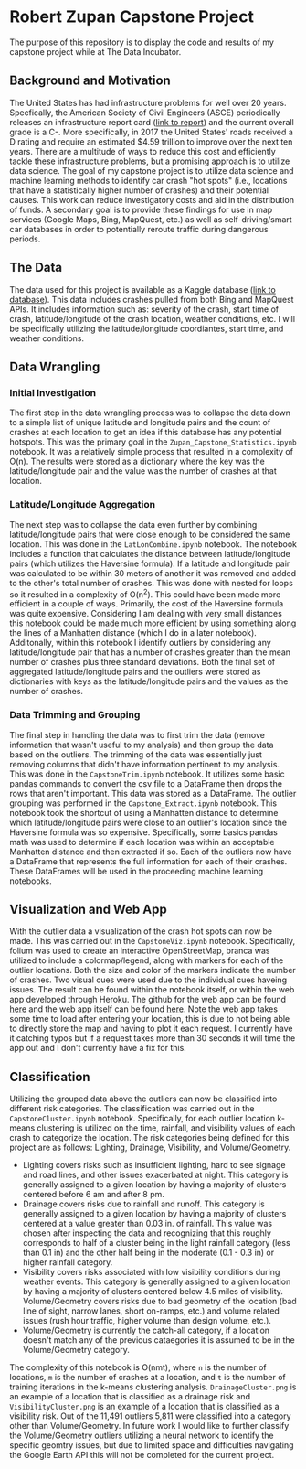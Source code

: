 # Robert Zupan Capstone Project
The purpose of this repository is to display the code and results of my capstone project while at The Data Incubator.

## Background and Motivation
The United States has had infrastructure problems for well over 20 years. Specfically, the American Society of Civil Engineers (ASCE) periodically releases an infrastructure report card ([link to report](https://infrastructurereportcard.org/)) and the current overall grade is a C-. More specifically, in 2017 the United States' roads received a D rating and require an estimated $4.59 trillion to improve over the next ten years. There are a multitude of ways to reduce this cost and efficiently tackle these infrastructure problems, but a promising approach is to utilize data science. The goal of my capstone project is to utilize data science and machine learning methods to identify car crash "hot spots" (i.e., locations that have a statistically higher number of crashes) and their potential causes. This work can reduce investigatory costs and aid in the distribution of funds. A secondary goal is to provide these findings for use in map services (Google Maps, Bing, MapQuest, etc.) as well as self-driving/smart car databases in order to potentially reroute traffic during dangerous periods.

## The Data
The data used for this project is available as a Kaggle database ([link to database](https://www.kaggle.com/sobhanmoosavi/us-accidents)). This data includes crashes pulled from both Bing and MapQuest APIs. It includes information such as: severity of the crash, start time of crash, latitude/longitude of the crash location, weather conditions, etc. I will be specifically utilizing the latitude/longitude coordiantes, start time, and weather conditions.

## Data Wrangling
### Initial Investigation
The first step in the data wrangling process was to collapse the data down to a simple list of unique latitude and longitude pairs and the count of crashes at each location to get an idea if this database has any potential hotspots. This was the primary goal in the `Zupan_Capstone_Statistics.ipynb` notebook. It was a relatively simple process that resulted in a complexity of O(n). The results were stored as a dictionary where the key was the latitude/longitude pair and the value was the number of crashes at that location.

### Latitude/Longitude Aggregation
The next step was to collapse the data even further by combining latitude/longitude pairs that were close enough to be considered the same location. This was done in the `LatLonCombine.ipynb` notebook. The notebook includes a function that calculates the distance between latitude/longitude pairs (which utilizes the Haversine formula). If a latitude and longitude pair was calculated to be within 30 meters of another it was removed and added to the other's total number of crashes. This was done with nested for loops so it resulted in a complexity of O(n<sup>2</sup>). This could have been made more efficient in a couple of ways. Primarily, the cost of the Haversine formula was quite expensive. Considering I am dealing with very small distances this notebook could be made much more efficient by using something along the lines of a Manhatten distance (which I do in a later notebook). Additonally, within this notebook I identify outliers by considering any latitude/longitude pair that has a number of crashes greater than the mean number of crashes plus three standard deviations. Both the final set of aggregated latitude/longitude pairs and the outliers were stored as dictionaries with keys as the latitude/longitude pairs and the values as the number of crashes.

### Data Trimming and Grouping
The final step in handling the data was to first trim the data (remove information that wasn't useful to my analysis) and then group the data based on the outliers. The trimming of the data was essentially just removing columns that didn't have information pertinent to my analysis. This was done in the `CapstoneTrim.ipynb` notebook. It utilizes some basic pandas commands to convert the csv file to a DataFrame then drops the rows that aren't important. This data was stored as a DataFrame. The outlier grouping was performed in the `Capstone_Extract.ipynb` notebook. This notebook took the shortcut of using a Manhatten distance to determine which latitude/longitude pairs were close to an outlier's location since the Haversine formula was so expensive. Specifically, some basics pandas math was used to determine if each location was within an acceptable Manhatten distance and then extracted if so. Each of the outliers now have a DataFrame that represents the full information for each of their crashes. These DataFrames will be used in the proceeding machine learning notebooks.

## Visualization and Web App
With the outlier data a visualization of the crash hot spots can now be made. This was carried out in the `CapstoneViz.ipynb` notebook. Specifically, folium was used to create an interactive OpenStreetMap, branca was utilized to include a colormap/legend, along with markers for each of the outlier locations. Both the size and color of the markers indicate the number of crashes. Two visual cues were used due to the individual cues haveing issues. The result can be found within the notebook itself, or within the web app developed through Heroku. The github for the web app can be found [here](https://github.com/rzupan/CapstoneMap.git) and the web app itself can be found [here](https://rzupan-capstone.herokuapp.com/). Note the web app takes some time to load after entering your location, this is due to not being able to directly store the map and having to plot it each request. I currently have it catching typos but if a request takes more than 30 seconds it will time the app out and I don't currently have a fix for this.

## Classification
Utilizing the grouped data above the outliers can now be classified into different risk categories. The classification was carried out in the `CapstoneCluster.ipynb` notebook. Specifically, for each outlier location k-means clustering is utilized on the time, rainfall, and visibility values of each crash to categorize the location. The risk categories being defined for this project are as follows: Lighting, Drainage, Visibility, and Volume/Geometry.
  * Lighting covers risks such as insufficient lighting, hard to see signage and road lines, and other issues exacerbated at night. This category is generally assigned to a given location by having a majority of clusters centered before 6 am and after 8 pm.
  * Drainage covers risks due to rainfall and runoff. This category is generally assigned to a given location by having a majority of clusters centered at a value greater than 0.03 in. of rainfall. This value was chosen after inspecting the data and recognizing that this roughly corresponds to half of a cluster being in the light rainfall category (less than 0.1 in) and the other half being in the moderate (0.1 - 0.3 in) or higher rainfall category.
  * Visibility covers risks associated with low visibility conditions during weather events. This category is generally assigned to a given location by having a majority of clusters centered below 4.5 miles of visibility. Volume/Geometry covers risks due to bad geometry of the location (bad line of sight, narrow lanes, short on-ramps, etc.) and volume related issues (rush hour traffic, higher volume than design volume, etc.).
  * Volume/Geometry is currently the catch-all category, if a location doesn't match any of the previous cataegories it is assumed to be in the Volume/Geometry category.

The complexity of this notebook is O(nmt), where `n` is the number of locations, `m` is the number of crashes at a location, and `t` is the number of training iterations in the k-means clustering analysis. `DrainageCluster.png` is an example of a location that is classified as a drainage risk and `VisibilityCluster.png` is an example of a location that is classified as a visibility risk. Out of the 11,491 outliers 5,811 were classified into a category other than Volume/Geometry. In future work I would like to further classify the Volume/Geometry outliers utilizing a neural network to identify the specific geomtry issues, but due to limited space and difficulties navigating the Google Earth API this will not be completed for the current project.
